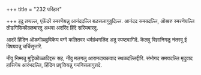 +++
title = "232 परिहार"

+++
इदु तप्पल्ल, एकॆंदरॆ स्मरणॆयन्नु आनंददल्लि बळसलागुवुदिल्ल. आनंदद समयदल्लि, ऒब्बरु स्मरणॆयल्लि तॊडगिसिकॊळ्ळबारदु अथवा अदरिंद हिंदॆ सरियबारदु.

आदरॆ हिंदिन ऒळगॊळ्ळुविकॆय बग्गॆ कलितवर धर्मग्रंथगळिंद अदु स्पष्टवागिदॆ. कॆलवु विज्ञानिगळु नंतरवू ई विषयवन्नु चर्चिसुत्तारॆ.

नीवु निम्मन्नु मुट्टिकॊळ्ळदिद्दरू सह, नीवु मलगलु आरामदायकवाद स्थळदल्लिद्दीरि. संभोगद समयदल्लि मृदुवाद हासिगॆय आरंभदल्लि, हिंदिन प्रवृत्तियन्नु गमनिसलागुत्तदॆ.

